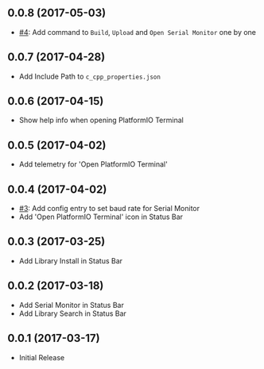 ## 0.0.8 (2017-05-03)
* [#4](https://github.com/formulahendry/vscode-platformio/issues/4): Add command to `Build`, `Upload` and `Open Serial Monitor` one by one

## 0.0.7 (2017-04-28)
* Add Include Path to `c_cpp_properties.json`

## 0.0.6 (2017-04-15)
* Show help info when opening PlatformIO Terminal

## 0.0.5 (2017-04-02)
* Add telemetry for 'Open PlatformIO Terminal'

## 0.0.4 (2017-04-02)
* [#3](https://github.com/formulahendry/vscode-platformio/issues/3): Add config entry to set baud rate for Serial Monitor
* Add 'Open PlatformIO Terminal' icon in Status Bar

## 0.0.3 (2017-03-25)
* Add Library Install in Status Bar

## 0.0.2 (2017-03-18)
* Add Serial Monitor in Status Bar
* Add Library Search in Status Bar

## 0.0.1 (2017-03-17)
* Initial Release
